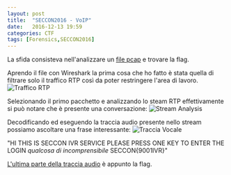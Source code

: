 ```yaml
---
layout: post
title:  "SECCON2016 - VoIP"
date:   2016-12-13 19:59
categories: CTF
tags: [Forensics,SECCON2016]
---
```


La sfida consisteva nell'analizzare un [file pcap](https://github.com/jbzteam/CTF/raw/master/SECCON2016/VoIP/voip.pcap) e trovare la flag.




Aprendo il file con Wireshark la prima cosa che ho fatto è stata quella di filtrare solo il traffico RTP così da poter restringere l'area di lavoro.
![Traffico RTP](https://raw.githubusercontent.com/jbzteam/CTF/master/SECCON2016/VoIP/VoIP_RTPFilter.png)




Selezionando il primo pacchetto e analizzando lo steam RTP effettivamente si può notare che è presente una conversazione:
![Stream Analysis](https://raw.githubusercontent.com/jbzteam/CTF/master/SECCON2016/VoIP/VoIP_Packets.png)




Decodificando ed eseguendo la traccia audio presente nello stream possiamo ascoltare una frase interessante:
![Traccia Vocale](https://raw.githubusercontent.com/jbzteam/CTF/master/SECCON2016/VoIP/VoIP_voice.png)




"HI THIS IS SECCON IVR SERVICE PLEASE PRESS ONE KEY TO ENTER THE LOGIN *qualcosa di incomprensibile* SECCON{9001IVR}"

[L'ultima parte della traccia audio](https://github.com/jbzteam/CTF/raw/master/SECCON2016/VoIP/flag.mp3) è appunto la flag.
